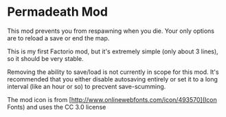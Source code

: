 Permadeath Mod
==============

This mod prevents you from respawning when you die. Your only options are to reload a save or end the map.

This is my first Factorio mod, but it's extremely simple (only about 3 lines), so it should be very stable.

Removing the ability to save/load is not currently in scope for this mod. It's recommended that you either disable autosaving entirely or set it to a long interval (like an hour or so) to precvent save-scumming.

The mod icon is from
[http://www.onlinewebfonts.com/icon/493570](Icon Fonts) and uses the CC 3.0 license
